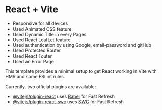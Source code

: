# React + Vite

- Responsive for all devices
- Used Animated CSS feature
- Used Dynamic Title in every Pages
- Used React LeafLet feature
- Used authentication by using Google, email-password and gitHub
- Used Protected Router
- Used React Touter
- Used an Error Page

This template provides a minimal setup to get React working in Vite with HMR and some ESLint rules.

Currently, two official plugins are available:

- [@vitejs/plugin-react](https://github.com/vitejs/vite-plugin-react/blob/main/packages/plugin-react/README.md) uses [Babel](https://babeljs.io/) for Fast Refresh
- [@vitejs/plugin-react-swc](https://github.com/vitejs/vite-plugin-react-swc) uses [SWC](https://swc.rs/) for Fast Refresh


